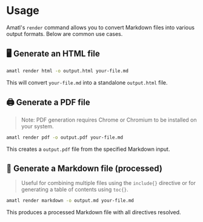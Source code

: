# Usage

Amatl's `render` command allows you to convert Markdown files into various output formats. Below are common use cases.

## 🖥️ Generate an HTML file

```sh
amatl render html -o output.html your-file.md
```

This will convert `your-file.md` into a standalone `output.html` file.

## 🖨️ Generate a PDF file

> Note: PDF generation requires Chrome or Chromium to be installed on your system.

```sh
amatl render pdf -o output.pdf your-file.md
```

This creates a `output.pdf` file from the specified Markdown input.

## 📝 Generate a Markdown file (processed)

> Useful for combining multiple files using the `include{}` directive or for generating a table of contents using `toc{}`.

```sh
amatl render markdown -o output.md your-file.md
```

This produces a processed Markdown file with all directives resolved.
